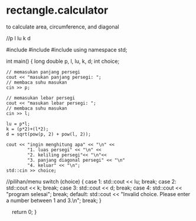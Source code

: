 # rectangle.calculator
to calculate area, circumference, and diagonal

//p l lu k d

#include <iostream>
#include <iomanip>
#include <cmath>
using namespace std;

int main() {
    long double p, l, lu, k, d;
    int choice;

    // memasukan panjang persegi
    cout << "masukan panjang persegi: ";
    // membaca suhu masukan
    cin >> p;
    
    // memasukan lebar persegi
    cout << "masukan lebar persegi: ";
    // membaca suhu masukan
    cin >> l;
    
    lu = p*l;
    k = (p*2)+(l*2);
    d = sqrt(pow(p, 2) + pow(l, 2));
    
    cout << "ingin menghitung apa" << "\n" << 
            "1. luas persegi" << "\n" <<
            "2. keliling persegi"<< "\n"<<
            "3. panjang diagonal persegi" << "\n"
            "4. keluar" << "\n";
    std::cin >> choice;

//pilihan/menu
        switch (choice) {
            case 1:
                std::cout << lu;
                break;
            case 2:
                std::cout << k;
                break;
            case 3:
                std::cout << d;
                break;
            case 4:
                std::cout << "program selesai";
                break;
            default:
                std::cout << "Invalid choice. Please enter a number between 1 and 3.\n";
                break;
        }

    return 0;
}
